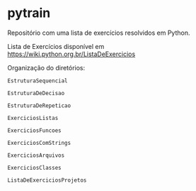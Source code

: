 # pytrain

Repositório com uma lista de exercícios resolvidos em Python.

Lista de Exercícios disponível em https://wiki.python.org.br/ListaDeExercicios

Organização do diretórios:

	EstruturaSequencial

	EstruturaDeDecisao

	EstruturaDeRepeticao

	ExerciciosListas

	ExerciciosFuncoes

	ExerciciosComStrings

	ExerciciosArquivos

	ExerciciosClasses

	ListaDeExerciciosProjetos